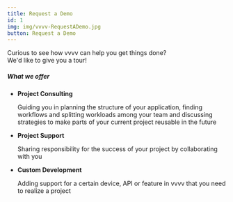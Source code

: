 ```yaml
---
title: Request a Demo
id: 1
img: img/vvvv-RequestADemo.jpg
button: Request a Demo
---
```


<p class="font-weight-bold">Curious to see how vvvv can help you get things done?<br/>
We'd like to give you a tour! </p>

<h5>What we offer</h5>

<ul>
    <li><strong>Project Consulting</strong>
    <p>Guiding you in planning the structure of your application, finding workflows and splitting workloads among your team and discussing strategies to make parts of your current project reusable in the future</p></li>
    <li><strong>Project Support</strong>
    <p>Sharing responsibility for the success of your project by collaborating with you</p></li>
    <li><strong>Custom Development</strong>
    <p  >Adding support for a certain device, API or feature in vvvv that you need to realize a project</p></li>
</ul>
